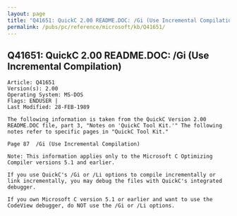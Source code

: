 ```yaml
---
layout: page
title: "Q41651: QuickC 2.00 README.DOC: /Gi (Use Incremental Compilation)"
permalink: /pubs/pc/reference/microsoft/kb/Q41651/
---
```


## Q41651: QuickC 2.00 README.DOC: /Gi (Use Incremental Compilation)

	Article: Q41651
	Version(s): 2.00
	Operating System: MS-DOS
	Flags: ENDUSER |
	Last Modified: 28-FEB-1989
	
	The following information is taken from the QuickC Version 2.00
	README.DOC file, part 3, "Notes on 'QuickC Tool Kit.'" The following
	notes refer to specific pages in "QuickC Tool Kit."
	
	Page 87  /Gi (Use Incremental Compilation)
	
	Note: This information applies only to the Microsoft C Optimizing
	Compiler versions 5.1 and earlier.
	
	If you use QuickC's /Gi or /Li options to compile incrementally or
	link incrementally, you may debug the files with QuickC's integrated
	debugger.
	
	If you own Microsoft C version 5.1 or earlier and want to use the
	CodeView debugger, do NOT use the /Gi or /Li options.
